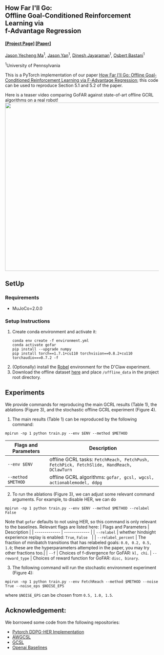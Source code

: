 ## How Far I'll Go:</br>Offline Goal-Conditioned Reinforcement Learning via </br>f-Advantage Regression

#### [[Project Page]]() [[Paper]]()

[Jason Yecheng Ma](https://www.seas.upenn.edu/~jasonyma/)<sup>1</sup>, [Jason Yan]()<sup>1</sup>, [Dinesh Jayaraman](https://www.seas.upenn.edu/~dineshj/)<sup>1</sup>, [Osbert Bastani](https://obastani.github.io/)<sup>1</sup>

<sup>1</sup>University of Pennsylvania

This is a PyTorch implementation of our paper [How Far I'll Go: Offline Goal-Conditioned Reinforcement Learning via F-Advantage Regression](); this code can be used to reproduce Section 5.1 and 5.2 of the paper. 

Here is a teaser video comparing GoFAR against state-of-art offline GCRL algorithms on a real robot!
<img src="media/dclawturn_policies.gif" width="550">

## SetUp
### Requirements
- MuJoCo=2.0.0

### Setup Instructions
1. Create conda environment and activate it:
     ```
     conda env create -f environment.yml
     conda activate gofar
     pip install --upgrade numpy
     pip install torch==1.7.1+cu110 torchvision==0.8.2+cu110 torchaudio===0.7.2 -f 
2. (Optionally) install the [Robel](https://github.com/google-research/robel) environment for the D'Claw experiment.
3. Download the offline dataset [here](https://drive.google.com/file/d/1WPorPDjS1ZRornhvxBlGlp_ZlZvWTO38/view?usp=sharing) and place ```/offline_data``` in the project root directory.

## Experiments
We provide commands for reproducing the main GCRL results (Table 1), the ablations (Figure 3), and the stochastic offline GCRL experiment (Figure 4). 

1. The main results (Table 1) can be reproduced by the following command:
```
mpirun -np 1 python train.py --env $ENV --method $METHOD
```
| Flags and Parameters  | Description |
| ------------- | ------------- |
| ``--env $ENV``  | offline GCRL tasks: ```FetchReach, FetchPush, FetchPick, FetchSlide, HandReach, DClawTurn```|
| ``--method $METHOD``  | offline GCRL algorithms: ```gofar, gcsl, wgcsl, actionablemodel, ddpg```|

2. To run the ablations (Figure 3), we can adjust some relevant command arguments. For example, to disable HER, we can do
```
mpirun -np 1 python train.py --env $ENV --method $METHOD --relabel False
```
Note that ```gofar``` defaults to not using HER, so this command is only relevant to the baselines. Relevant flags are listed here:
| Flags and Parameters  | Description |
| ------------- | ------------- |
| ``--relabel``  | whether hindsight experience replay is enabled: ``True``, ``False  ``|
| ``--relabel_percent``  | The fraction of minibatch transitions that has relabeled goals: ``0.0, 0.2, 0.5, 1.0``; these are the hyperparameters attempted in the paper, you may try other fractions too.|
| ``--f``  | Choices of f-divergence for GoFAR: ``kl, chi``.
| ``--reward_type``  | Choices of reward function for GoFAR: ``disc, binary``.

3. The following command will run the stochastic environment experiment (Figure 4):
```
mpirun -np 1 python train.py --env FetchReach --method $METHOD --noise True --noise_eps $NOISE_EPS
```
where ```$NOISE_EPS``` can be chosen from ```0.5, 1.0, 1.5```.

## Acknowledgement:
We borrowed some code from the following repositories:
- [Pytorch DDPG-HER Implementation](https://github.com/TianhongDai/hindsight-experience-replay)
- [AWGCSL](https://github.com/YangRui2015/AWGCSL)
- [GCSL](https://github.com/dibyaghosh/gcsl)
- [Openai Baselines](https://github.com/openai/baselines)
